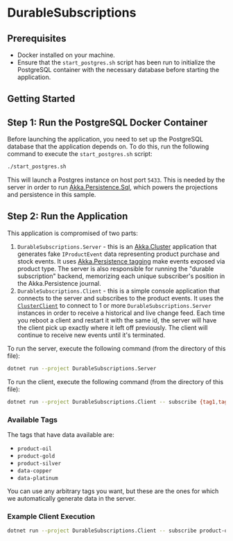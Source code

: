 # DurableSubscriptions          

## Prerequisites

- Docker installed on your machine.
- Ensure that the `start_postgres.sh` script has been run to initialize the PostgreSQL container with the necessary database before starting the application.

## Getting Started

## Step 1: Run the PostgreSQL Docker Container

Before launching the application, you need to set up the PostgreSQL database that the application depends on. To do this, run the following command to execute the `start_postgres.sh` script:

```bash
./start_postgres.sh
```

This will launch a Postgres instance on host port `5433`. This is needed by the server in order to run [Akka.Persistence.Sql](https://github.com/akkadotnet/Akka.Persistence.Sql), which powers the projections  and persistence in this sample.

## Step 2: Run the Application

This application is compromised of two parts:

1. `DurableSubscriptions.Server` - this is an [Akka.Cluster](https://getakka.net/articles/clustering/cluster-overview.html) application that generates fake `IProductEvent` data representing product purchase and stock events. It uses [Akka.Persistence tagging](https://getakka.net/articles/persistence/persistence-query.html#eventsbytag-and-currenteventsbytag) make events exposed via product type. The server is also responsible for running the "durable subscription" backend, memorizing each unique subscriber's position in the Akka.Persistence journal.
2. `DurableSubscriptions.Client` - this is a simple console application that connects to the server and subscribes to the product events. It uses the [`ClusterClient`](https://getakka.net/articles/clustering/cluster-client.html) to connect to 1 or more `DurableSubscriptions.Server` instances in order to receive a historical and live change feed. Each time you reboot a client and restart it with the same id, the server will have the client pick up exactly where it left off previously. The client will continue to receive new events until it's terminated.

To run the server, execute the following command (from the directory of this file):

```bash
dotnet run --project DurableSubscriptions.Server
```

To run the client, execute the following command (from the directory of this file):

```bash
dotnet run --project DurableSubscriptions.Client -- subscribe {tag1,tag2,tag3} --subscriber-id {yourSubscriberId} [--page-size 10]
```

### Available Tags

The tags that have data available are:

* `product-oil`
* `product-gold`
* `product-silver`
* `data-copper`
* `data-platinum`

You can use any arbitrary tags you want, but these are the ones for which we automatically generate data in the server.

### Example Client Execution

```bash
dotnet run --project DurableSubscriptions.Client -- subscribe product-oil,product-gold --subscriber-id goldOil1
```
